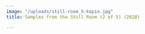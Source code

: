 ```yaml
---
image: "/uploads/still-room_5-kopie.jpg"
title: Samples from the Still Room (2 of 5) (2020)

---
```

